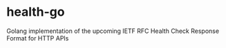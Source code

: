 # health-go

Golang implementation of the upcoming IETF RFC Health Check Response Format for HTTP APIs
